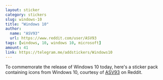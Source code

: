 ```yaml
---
layout: sticker
category: stickers
slug: windows-10
title: "Windows 10"
author:
  name: "ASV93"
  url: https://www.reddit.com/user/ASV93
tags: [windows, 10, windows 10, microsoft]
amount: 41
link: https://telegram.me/addstickers/Windows10
---
```


To commemorate the release of Windows 10 today, here's a sticker pack containing icons from Windows 10, courtesy of [ASV93](https://www.reddit.com/user/ASV93) on Reddit.
